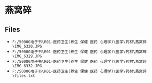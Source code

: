 # 燕窝碎

## Files

- `F:/5000G电子书\R01-医药卫生(养生 保健 医药 心理学)\医学\药材\燕窝碎\IMG_6320.JPG`
- `F:/5000G电子书\R01-医药卫生(养生 保健 医药 心理学)\医学\药材\燕窝碎\IMG_6329.JPG`
- `F:/5000G电子书\R01-医药卫生(养生 保健 医药 心理学)\医学\药材\燕窝碎\IMG_6332.JPG`
- `F:/5000G电子书\R01-医药卫生(养生 保健 医药 心理学)\医学\药材\燕窝碎\files.txt`
